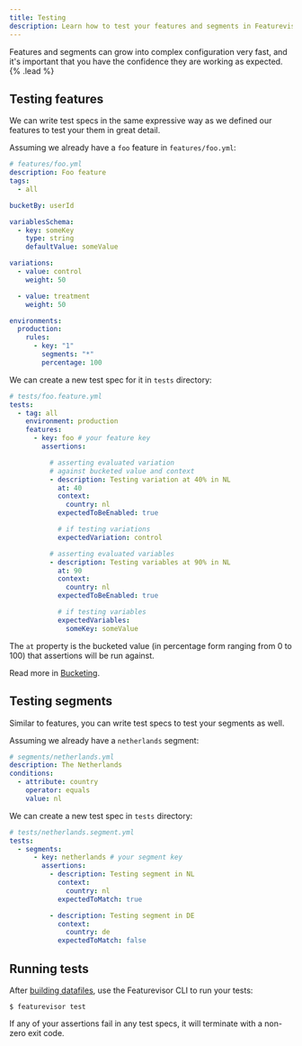 ```yaml
---
title: Testing
description: Learn how to test your features and segments in Featurevisor with YAML specs
---
```


Features and segments can grow into complex configuration very fast, and it's important that you have the confidence they are working as expected. {% .lead %}

## Testing features

We can write test specs in the same expressive way as we defined our features to test your them in great detail.

Assuming we already have a `foo` feature in `features/foo.yml`:

```yml
# features/foo.yml
description: Foo feature
tags:
  - all

bucketBy: userId

variablesSchema:
  - key: someKey
    type: string
    defaultValue: someValue

variations:
  - value: control
    weight: 50

  - value: treatment
    weight: 50

environments:
  production:
    rules:
      - key: "1"
        segments: "*"
        percentage: 100
```

We can create a new test spec for it in `tests` directory:

```yml
# tests/foo.feature.yml
tests:
  - tag: all
    environment: production
    features:
      - key: foo # your feature key
        assertions:

          # asserting evaluated variation
          # against bucketed value and context
          - description: Testing variation at 40% in NL
            at: 40
            context:
              country: nl
            expectedToBeEnabled: true

            # if testing variations
            expectedVariation: control

          # asserting evaluated variables
          - description: Testing variables at 90% in NL
            at: 90
            context:
              country: nl
            expectedToBeEnabled: true

            # if testing variables
            expectedVariables:
              someKey: someValue
```

The `at` property is the bucketed value (in percentage form ranging from 0 to 100) that assertions will be run against.

Read more in [Bucketing](/docs/bucketing).

## Testing segments

Similar to features, you can write test specs to test your segments as well.

Assuming we already have a `netherlands` segment:

```yml
# segments/netherlands.yml
description: The Netherlands
conditions:
  - attribute: country
    operator: equals
    value: nl
```

We can create a new test spec in `tests` directory:

```yml
# tests/netherlands.segment.yml
tests:
  - segments:
      - key: netherlands # your segment key
        assertions:
          - description: Testing segment in NL
            context:
              country: nl
            expectedToMatch: true

          - description: Testing segment in DE
            context:
              country: de
            expectedToMatch: false
```

## Running tests

After [building datafiles](/docs/building-datafiles), use the Featurevisor CLI to run your tests:

```
$ featurevisor test
```

If any of your assertions fail in any test specs, it will terminate with a non-zero exit code.
